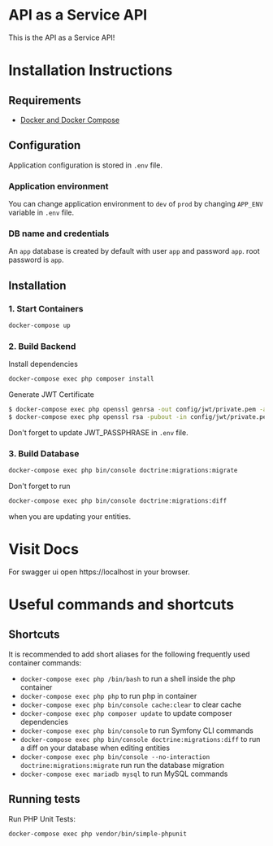 # API as a Service API

This is the API as a Service API!

# Installation Instructions

## Requirements

* [Docker and Docker Compose](https://docs.docker.com/engine/installation)

## Configuration

Application configuration is stored in `.env` file. 

### Application environment
You can change application environment to `dev` of `prod` by changing `APP_ENV` variable in `.env` file.

### DB name and credentials
An `app` database is created by default with user `app` and password `app`. root password is `app`.

## Installation

### 1. Start Containers 

```bash
docker-compose up
```

### 2. Build Backend

Install dependencies

```bash
docker-compose exec php composer install
```

Generate JWT Certificate

```bash
$ docker-compose exec php openssl genrsa -out config/jwt/private.pem -aes256 4096
$ docker-compose exec php openssl rsa -pubout -in config/jwt/private.pem -out config/jwt/public.pem
```

Don't forget to update JWT_PASSPHRASE in `.env` file.

### 3. Build Database

```bash
docker-compose exec php bin/console doctrine:migrations:migrate
```

Don't forget to run

```bash
docker-compose exec php bin/console doctrine:migrations:diff
```

when you are updating your entities.

# Visit Docs

For swagger ui open https://localhost in your browser.

# Useful commands and shortcuts

## Shortcuts
It is recommended to add short aliases for the following frequently used container commands:

* `docker-compose exec php /bin/bash` to run a shell inside the php container
* `docker-compose exec php php` to run php in container
* `docker-compose exec php bin/console cache:clear` to clear cache
* `docker-compose exec php composer update` to update composer dependencies
* `docker-compose exec php bin/console` to run Symfony CLI commands
* `docker-compose exec php bin/console doctrine:migrations:diff` to run a diff on your database when editing entities
* `docker-compose exec php bin/console --no-interaction doctrine:migrations:migrate` run run the database migration
* `docker-compose exec mariadb mysql` to run MySQL commands

## Running tests

Run PHP Unit Tests:
```bash
docker-compose exec php vendor/bin/simple-phpunit
```